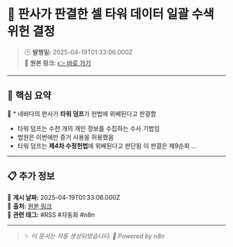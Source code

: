 # 🎯 판사가 판결한 셀 타워 데이터 일괄 수색 위헌 결정

> 🕒 **발행일:** 2025-04-19T01:33:06.000Z  
> 🔗 **원본 링크:** [👉 바로 가기](https://news.hada.io/topic?id=20420)

---

## 📌 **핵심 요약**  
📖 * 네바다의 판사가 **타워 덤프**가 헌법에 위배된다고 판결함
* 타워 덤프는 수천 개의 개인 정보를 수집하는 수사 기법임
* 법원은 이번에만 증거 사용을 허용했음
* 타워 덤프는 **제4차 수정헌법**에 위배된다고 판단됨
이 판결은 제9순회 ...

---

## 📋 **추가 정보**  
🔹 **게시 날짜:** 2025-04-19T01:33:06.000Z  
🔹 **출처:** [원본 링크](https://news.hada.io/topic?id=20420)  
🔹 **관련 태그:** #RSS #자동화 #n8n  

---

> ✨ _이 문서는 자동 생성되었습니다. 🚀 Powered by n8n_
